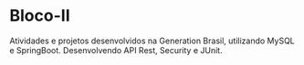 # Bloco-II
Atividades e projetos desenvolvidos na Generation Brasil, utilizando MySQL e SpringBoot. Desenvolvendo API Rest, Security e JUnit.
